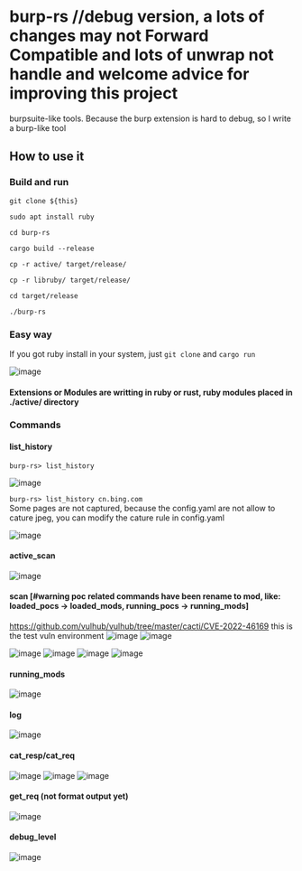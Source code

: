 # burp-rs //debug version, a lots of changes may not Forward Compatible and lots of unwrap not handle and welcome advice for improving this project

burpsuite-like tools. Because the burp extension is hard to debug, so I write a burp-like tool

## How to use it
  ### Build and run
  ``git clone ${this}``  
  
  ``sudo apt install ruby``  

  ``cd burp-rs``  

  ``cargo build --release``  

  ``cp -r active/ target/release/``  
  
  ``cp -r libruby/ target/release/``  

  ``cd target/release``  

  ``./burp-rs``  
 ### Easy way
  If you got ruby install in your system, just ``git clone`` and ``cargo run``

![image](https://user-images.githubusercontent.com/25635931/207817203-c283640c-40df-45d1-a403-0b54e05abba9.png)  
  #### Extensions or Modules are writting in ruby or rust, ruby modules placed in ./active/ directory
 ### Commands
 #### list_history
 `burp-rs> list_history`
 
![image](https://user-images.githubusercontent.com/25635931/208865736-8d709660-2abd-4318-b7d3-b641590f0236.png)

`burp-rs> list_history cn.bing.com`  
Some pages are not captured, because the config.yaml are not allow to cature jpeg, you can modify the cature rule in config.yaml

![image](https://user-images.githubusercontent.com/25635931/208866101-7e56b950-9c3e-48e6-a041-1d121487bd05.png)


 #### active_scan
![image](https://user-images.githubusercontent.com/25635931/208836245-0d1166f6-2ded-4d4f-a2aa-c673490c4707.png)
 #### scan [#warning poc related commands have been rename to mod, like: loaded_pocs -> loaded_mods, running_pocs -> running_mods]
 https://github.com/vulhub/vulhub/tree/master/cacti/CVE-2022-46169 this is the test vuln environment
 ![image](https://user-images.githubusercontent.com/25635931/208837152-447be76f-e483-4382-9876-0aa3727506be.png)
 ![image](https://user-images.githubusercontent.com/25635931/208839723-7d3912cd-2e6f-4efc-a94c-c2d602c5b2d8.png)

 ![image](https://user-images.githubusercontent.com/25635931/208838313-0cc448fd-6b9f-4a9a-9bf8-c0a7f624fbb9.png)
 ![image](https://user-images.githubusercontent.com/25635931/208839540-eff42130-b333-4d04-90e9-7965e3d76a3f.png)
 ![image](https://user-images.githubusercontent.com/25635931/208838481-23b2a138-74af-4cb4-b6ad-308f55cb53ed.png)
 ![image](https://user-images.githubusercontent.com/25635931/208838573-83c01e57-4da6-40f4-b867-5eb6b834bb60.png)
 #### running_mods
 ![image](https://user-images.githubusercontent.com/25635931/208858444-e618ff4f-f5f1-486e-a66a-79be39f4dabf.png)
 #### log
 ![image](https://user-images.githubusercontent.com/25635931/208858632-aa70b3d1-0e44-4ddb-953c-9c6a064edd68.png)
 #### cat_resp/cat_req
![image](https://user-images.githubusercontent.com/25635931/208859193-be78a6c2-5879-479c-ba21-f8e1d93e1521.png)
![image](https://user-images.githubusercontent.com/25635931/208858998-545df78c-f1bb-40cd-adf1-cec300e3bab8.png)
![image](https://user-images.githubusercontent.com/25635931/208859289-5d959a19-34d0-4a58-847b-17e8d070290f.png)
 #### get_req (not format output yet)
 ![image](https://user-images.githubusercontent.com/25635931/208859600-bd9b2bef-f8df-418e-b7d2-ec9c8ccce4b9.png)
 #### debug_level
 ![image](https://user-images.githubusercontent.com/25635931/208859856-bd719b74-9fd8-47dc-b643-5f0d501d32b2.png)










